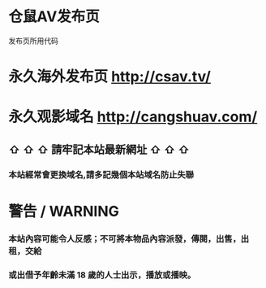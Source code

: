 # 仓鼠AV发布页
发布页所用代码

# 永久海外发布页 http://csav.tv/
# 永久观影域名 http://cangshuav.com/

## ⇧ ⇧ ⇧ 請牢記本站最新網址 ⇧ ⇧ ⇧

### 本站經常會更換域名,請多記幾個本站域名防止失聯

# 警告 / WARNING

### 本站內容可能令人反感；不可將本物品內容派發，傳閱，出售，出租，交給
### 或出借予年齡未滿 18 歲的人士出示，播放或播映。
